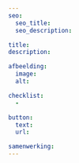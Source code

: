 ```yaml
---
seo:
  seo_title:
  seo_description:

title:
description:

afbeelding:
  image:
  alt:

checklist:
  -

button:
  text:
  url:

samenwerking:
---
```

